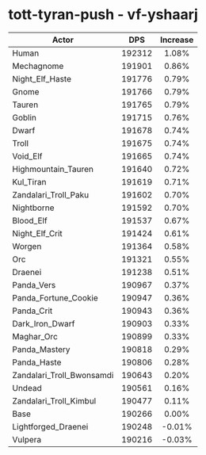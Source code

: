 # tott-tyran-push - vf-yshaarj
| Actor | DPS | Increase |
|---|:---:|:---:|
|Human|192312|1.08%|
|Mechagnome|191901|0.86%|
|Night_Elf_Haste|191776|0.79%|
|Gnome|191766|0.79%|
|Tauren|191765|0.79%|
|Goblin|191715|0.76%|
|Dwarf|191678|0.74%|
|Troll|191675|0.74%|
|Void_Elf|191665|0.74%|
|Highmountain_Tauren|191640|0.72%|
|Kul_Tiran|191619|0.71%|
|Zandalari_Troll_Paku|191602|0.70%|
|Nightborne|191592|0.70%|
|Blood_Elf|191537|0.67%|
|Night_Elf_Crit|191424|0.61%|
|Worgen|191364|0.58%|
|Orc|191321|0.55%|
|Draenei|191238|0.51%|
|Panda_Vers|190967|0.37%|
|Panda_Fortune_Cookie|190947|0.36%|
|Panda_Crit|190943|0.36%|
|Dark_Iron_Dwarf|190903|0.33%|
|Maghar_Orc|190899|0.33%|
|Panda_Mastery|190818|0.29%|
|Panda_Haste|190806|0.28%|
|Zandalari_Troll_Bwonsamdi|190643|0.20%|
|Undead|190561|0.16%|
|Zandalari_Troll_Kimbul|190477|0.11%|
|Base|190266|0.00%|
|Lightforged_Draenei|190248|-0.01%|
|Vulpera|190216|-0.03%|
